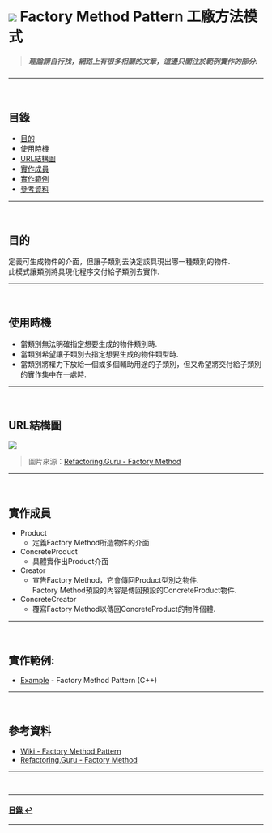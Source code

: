 # ![](https://drive.google.com/uc?id=10INx5_pkhMcYRdx_OO4rXNXxcsvPtBYq) Factory Method Pattern 工廠方法模式 
> ##### 理論請自行找，網路上有很多相關的文章，這邊只關注於範例實作的部分.

---
<br>

<!--ts-->
## 目錄
* [目的](#目的)
* [使用時機](#使用時機)
* [URL結構圖](#url結構圖)
* [實作成員](#實作成員)
* [實作範例](#實作範例)
* [參考資料](#參考資料)
<!--te-->

---
<br>

## 目的
定義可生成物件的介面，但讓子類別去決定該具現出哪一種類別的物件.<br>
此模式讓類別將具現化程序交付給子類別去實作.

---
<br>

## 使用時機
* 當類別無法明確指定想要生成的物件類別時.
* 當類別希望讓子類別去指定想要生成的物件類型時.
* 當類別將權力下放給一個或多個輔助用途的子類別，但又希望將交付給子類別的實作集中在一處時.

---
<br>

## URL結構圖
![](https://drive.google.com/uc?id=1o-f3dh2kagPaKP5n_boeep3gdwAS2cQx)
> 圖片來源：[Refactoring.Guru - Factory Method](https://refactoring.guru/design-patterns/factory-method)

---
<br>

## 實作成員
* Product
  * 定義Factory Method所造物件的介面
* ConcreteProduct
  * 具體實作出Product介面
* Creator
  * 宣告Factory Method，它會傳回Product型別之物件.<br>
    Factory Method預設的內容是傳回預設的ConcreteProduct物件.
* ConcreteCreator
  * 覆寫Factory Method以傳回ConcreteProduct的物件個體.

---
<br>

## 實作範例:
- [Example](https://github.com/RC-Dev-Tech/design-pattern-factory-method/blob/main/C%2B%2B/main.cpp) - Factory Method Pattern (C++)

---
<br>

## 參考資料
* [Wiki - Factory Method Pattern](https://en.wikipedia.org/wiki/Factory_method_pattern) <br>
* [Refactoring.Guru - Factory Method](https://refactoring.guru/design-patterns/factory-method) <br>

---
<br>

---
<!--ts-->
#### [目錄 ↩](#目錄)
<!--te-->
---
